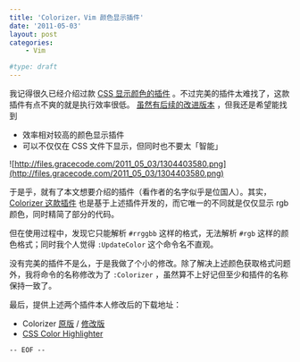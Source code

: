 ```yaml
---
title: 'Colorizer，Vim 颜色显示插件'
date: '2011-05-03'
layout: post
categories:
    - Vim

#type: draft
---
```


我记得很久已经介绍过款  [CSS 显示颜色的插件]({{site.urls}}/posts/977/) 。不过完美的插件太难找了，这款插件有点不爽的就是执行效率很低。 [虽然有后续的改进版本](https://github.com/feelinglucky/vimrc/blob/master/vimfiles/syntax/css.vim) ，但我还是希望能找到

* 效率相对较高的颜色显示插件
* 可以不仅仅在 CSS 文件下显示，但同时也不要太「智能」


![http://files.gracecode.com/2011_05_03/1304403580.png](http://files.gracecode.com/2011_05_03/1304403580.png)

于是乎，就有了本文想要介绍的插件（看作者的名字似乎是位国人）。其实， [Colorizer 这款插件](http://www.vim.org/scripts/script.php?script_id=3567) 也是基于上述插件开发的，而它唯一的不同就是仅仅显示 rgb 颜色，同时精简了部分的代码。

但在使用过程中，发现它只能解析 `#rrggbb` 这样的格式，无法解析 `#rgb` 这样的颜色格式；同时我个人觉得 `:UpdateColor` 这个命令名不直观。

没有完美的插件不是么，于是我做了个小的修改。除了解决上述颜色获取格式问题外，我将命令的名称修改为了 `:Colorizer` ，虽然算不上好记但至少和插件的名称保持一致了。

最后，提供上述两个插件本人修改后的下载地址：

* Colorizer  [原版](http://www.vim.org/scripts/script.php?script_id=3567)  /  [修改版](https://github.com/feelinglucky/vimrc/blob/master/vimfiles/plugin/colorizer.vim) 
*  [CSS Color Highlighter](https://github.com/feelinglucky/vimrc/blob/master/vimfiles/syntax/css.vim) 


`-- EOF --`
